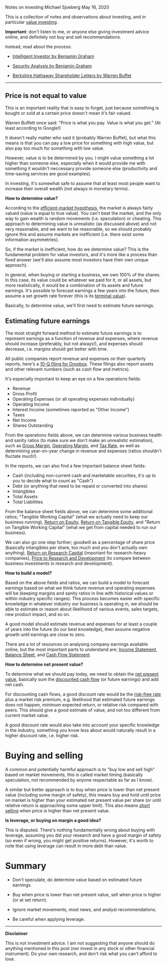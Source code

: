 Notes on investing
Michael Sjoeberg
May 16, 2020

This is a collection of notes and observations about investing, and in particular [value investing](https://en.wikipedia.org/wiki/Value_investing).

**Important**: don't listen to me, or anyone else giving investment advice online, and definitely not buy and sell recommendations.

Instead, read about the process:

- [Intelligent Investor by Benjamin Graham](https://amzn.to/3cHq5yA)

- [Security Analysis by Benjamin Graham](https://amzn.to/2IBl0tv)

- [Berkshire Hathaway Shareholder Letters by Warren Buffet](https://www.berkshirehathaway.com/letters/letters.html)

----

## Price is not equal to value

This is an important reality that is easy to forget, just because something is bought or sold at a certain price doesn't mean it's fair valued.

Warren Buffett once said: "Price is what you pay. Value is what you get." (At least according to Google!)

It doesn't really matter who said it (probably Warren Buffet), but what this means is that you can pay a low price for something with high value, but also pay too much for something with low value.

However, value is to be determined by you. I might value something a lot higher than someone else, especially when it would provide me with something it wouldn't neccessary provide someone else (productivity and time-saving services are good examples).

In investing, it's somewhat safe to assume that at least most people want to increase their overall wealth (not always in monetary terms).

**How to determine value?**

According to the [efficient-market hypothesis](https://en.wikipedia.org/wiki/Efficient-market_hypothesis), the market is always fairly valued (value is equal to true value). You can't beat the market, and the only way to gain wealth is random movements (i.e. speculation) or cheating. This approach to determining value is unrealistic (as discussed above) and not very reasonable, and we want to be reasonable, so we should probably ignore this and assume markets are inefficient (i.e. there exist some information asymmetries).

So, if the market is inefficient, how do we determine value? This is the fundamental problem for value investors, and it's more like a process than fixed answer (we'll also assume most investors have their own unique approach).

In general, when buying or starting a business, we own 100% of the shares. In this case, its value could be whatever we paid for it, or all assets, but more realistically, it would be a combination of its assets and future earnings. It's possible to forecast earnings a few years into the future, then assume a set growth rate forever (this is its [terminal value](https://en.wikipedia.org/wiki/Terminal_value_(finance))).

Basically, to determine value, we'll first need to estimate future earnings.

## Estimating future earnings

The most straight forward method to estimate future earnings is to represent earnings as a function of revenue and expenses, where revenue should increase (preferably, but not always!), and expenses should decrease, i.e. margins should get better with time.

All public companies report revenue and expenses on their quarterly reports, here's a [10-Q filing for Dropbox](https://www.sec.gov/ix?doc=/Archives/edgar/data/1467623/000146762320000024/dbx-033020x10q.htm). These filings also report assets and other relevant numbers (such as cash flow and metrics).

It's especially important to keep an eye on a few operations fields: 

- Revenue
- Gross Profit
- Operating Expenses (or all operating expenses individually)
- Operating Income
- Interest Income (sometimes reported as "Other Income")
- Taxes
- Net Income 
- Shares Outstanding

From the operations fields above, we can determine various business health and sanity ratios (to make sure we don't make an unrealistic estimation), such as [Gross Margin](https://en.wikipedia.org/wiki/Gross_margin), [Operating Margin](https://en.wikipedia.org/wiki/Operating_margin), and [Tax Rate](https://en.wikipedia.org/wiki/Tax_rate), as well as determining year-on-year change in revenue and expenses (ratios shouldn't fluctate much!).

In the reports, we can also find a few important balance sheet fields: 

- Cash (including non-current cash and marketable securities, it's up to you to decide what to count as "Cash")
- Debt (or anything that need to be repaid or converted into shares)
- Intangibles
- Total Assets
- Total Liabilities

From the balance sheet fields above, we can determine some additional ratios; "Tangible Working Capital" (what we actually need to keep our business running), [Return on Equity](https://en.wikipedia.org/wiki/Return_on_equity), [Return on Tangible Equity](https://en.wikipedia.org/wiki/Return_on_tangible_equity), and "Return on Tangible Working Capital" (what we get from capital needed to run our business). 

We can also go one step further; goodwill as a percentage of share price (basically intangibles per share, too much and you don't actually own anything), [Return on Research Capital](https://www.investopedia.com/terms/r/return-on-research-capital.asp) (important for research-heavy companies), [Price to Research and Development](https://www.investopedia.com/terms/p/pricetoresearchratio.asp) (to compare between business investments in research and development).

**How to build a model?**

Based on the above fields and ratios, we can build a model to forecast earnings based on what we think future revenue and operating expenses will be (keeping margins and sanity ratios in line with historical values or within industry specific ranges). This process becomes easier with specific knowledge in whatever industry our business is operating in, we should be able to estimate or reason about likelihood of various events, sales targets, new product impact, and so on.

A good model should estimate revenue and expenses for at least a couple of years into the future (to our best knowledge), then assume negative growth until earnings are close to zero.

There are a lot of resources on analysing company earnings available online, but the most important parts to understand are; [Income Statement](https://en.wikipedia.org/wiki/Income_statement), [Balance Sheet](https://en.wikipedia.org/wiki/Balance_sheet), and [Cash Flow Statement](https://en.wikipedia.org/wiki/Cash_flow_statement).

**How to determine net present value?**

To determine what we should pay today, we need to obtain the [net present value](https://en.wikipedia.org/wiki/Net_present_value), basically sum the [discounted cash flow](https://en.wikipedia.org/wiki/Discounted_cash_flow) (or future earnings) and add net cash.

For discounting cash flows, a good discount rate would be the [risk-free rate](https://en.wikipedia.org/wiki/Risk-free_interest_rate) plus a market risk premium, e.g. likelihood that estimated future earnings does not happen, minimum expected return, or relative risk compared with peers. This should give a good estimate of value, and not too different from current market value.

A good discount rate would also take into account your specific knowledge in the industry, something you know less about would naturally result in a higher discount rate, i.e. higher risk.

# Buying and selling

A common and potentially harmful approach is to "buy low and sell high" based on market movements, this is called market timing (basically speculation, not recommended by anyone respectable as far as I know). 

A similar but better approach is to buy when price is lower than net present value (including some margin of safety), this means buy and hold until price on market is higher than your estimated net present value per share (or until relative return is approaching some upper limit). This also means [short selling](https://en.wikipedia.org/wiki/Short_(finance)) when price is higher than net present value.

**Is leverage, or buying on margin a good idea?**

This is disputed. There's nothing fundamentally wrong about buying with leverage, assuming you did your research and have a good margin of safety (so even if wrong, you might get positive returns). However, it's worth to note that using leverage can result in more debt than value.

# Summary

- Don't speculate, do determine value based on estimated future earnings.

- Buy when price is lower than net present value, sell when price is higher (or at set return).

- Ignore market movements, most news, and analyst recommendations.

- Be careful when applying leverage.

----

**Disclaimer**

This is not investment advice. I am not suggesting that anyone should do anything mentioned in this post (nor invest in any stock or other financial instrument). Do your own research, and don't risk what you can't afford to lose.
